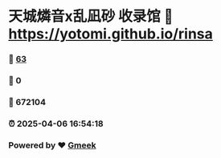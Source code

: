 # 天城燐音x乱凪砂 收录馆 :link: https://yotomi.github.io/rinsa 
### :page_facing_up: [63](https://yotomi.github.io/rinsa/tag.html) 
### :speech_balloon: 0 
### :hibiscus: 672104 
### :alarm_clock: 2025-04-06 16:54:18 
### Powered by :heart: [Gmeek](https://github.com/Meekdai/Gmeek)

